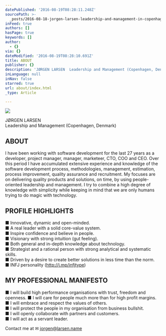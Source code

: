 ```yaml
---
datePublished: '2016-08-19T08:28:11.248Z'
sourcePath: >-
  _posts/2016-08-18-jorgen-larsen-leadership-and-management-in-copenhagen-denm.md
inFeed: true
authors: []
hasPage: true
keywords: []
author:
  - {}
via: {}
dateModified: '2016-08-19T08:28:10.691Z'
title: ABOUT
publisher: {}
description: 'JØRGEN LARSEN  Leadership and Management (Copenhagen, Denmark)'
inLanguage: null
inNav: false
starred: true
url: about/index.html
_type: Article

---
```

![](https://the-grid-user-content.s3-us-west-2.amazonaws.com/24368db8-e581-4247-9e7f-41213c857e4f.jpg)

JØRGEN LARSEN   
Leadership and Management (Copenhagen, Denmark)

## ABOUT

I have been working with software development for the last 27 years as a developer, project manager, manager, marketeer, CTO, COO and CEO. Over this period I have accumulated extensive experience and knowledge of the software development process, methodologies, management, estimation, process improvement, quality assurance and recruitment. My focuses are on delivering quality products and solutions, on time, by using people-oriented leadership and management. I try to combine a high degree of knowledge with simplicity while keeping in mind that we are only humans trying to do magic with technology.

## PROFILE HIGHLIGHTS

■ Innovative, dynamic and open-minded.  
■ A real leader with a solid core-value system.  
■ Inspire confidence and believe in people.  
■ Visionary with strong intuition (gut feeling).  
■ Both general and in-depth knowledge about technology.  
■ Strategist and a rational person with strong analytical and systematic skills.  
■ Driven by a desire to create better solutions in less time than the norm.  
■ INFJ personality (http://j.mp/infjtype)

## MY PROFESSIONAL MANIFESTO

■ I will build high performance organisations with trust, freedom and openness. ■ I will care for people much more than for high profit margins.  
■ I will embrace and respect the values of others.  
■ I will protect the people in my organisation from business bullshit.  
■ I will openly collaborate with partners and customers.  
■ I will act as a servant leader.

Contact me at ✉ jorgen@larsen.name